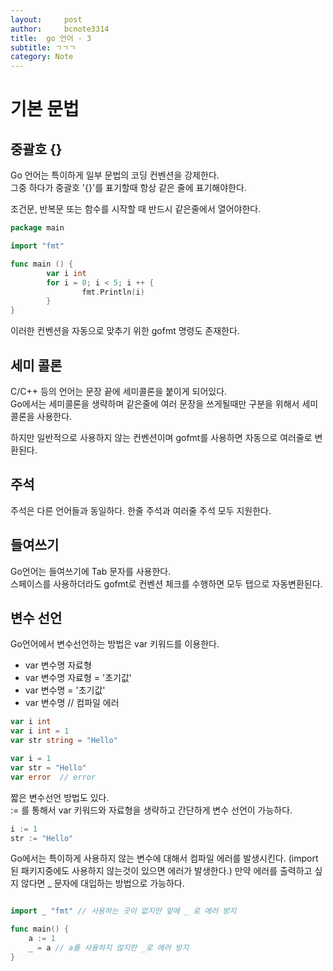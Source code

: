 ```yaml
---
layout:     post
author:     bcnote3314
title: 	go 언어 - 3
subtitle: ㄱㄱㄱ
category: Note
---
```


# 기본 문법

## 중괄호 {}
Go 언어는 특이하게 일부 문법의 코딩 컨벤션을 강제한다.  
그중 하다가 중괄호 '{}'를 표기할때 항상 같은 줄에 표기해야한다.  

조건문, 반복문 또는 함수를 시작할 때 반드시 같은줄에서 열어야한다.

```go
package main

import "fmt"

func main () {
        var i int
        for i = 0; i < 5; i ++ {
                fmt.Println(i)
        }
}

```

이러한 컨벤션을 자동으로 맞추기 위한 gofmt 명령도 존재한다.  

## 세미 콜론

C/C++ 등의 언어는 문장 끝에 세미콜론을 붙이게 되어있다.  
Go에서는 세미콜론을 생략하며 같은줄에 여러 문장을 쓰게될때만 구분을 위해서 세미콜론을 사용한다.

하지만 일반적으로 사용하지 않는 컨벤션이며 gofmt를 사용하면 자동으로 여러줄로 변환된다. 
 

## 주석

주석은 다른 언어들과 동일하다. 한줄 주석과 여러줄 주석 모두 지원한다.


## 들여쓰기

Go언어는 들여쓰기에 Tab 문자를 사용한다.  
스페이스를 사용하더라도 gofmt로 컨벤션 체크를 수행하면 모두 탭으로 자동변환된다.

## 변수 선언

Go언어에서 변수선언하는 방법은 var 키워드를 이용한다.

* var 변수명 자료형
* var 변수명 자료형 = '초기값'
* var 변수명 = '초기값'
* var 변수명 // 컴파일 에러

```go
var i int
var i int = 1
var str string = "Hello"

var i = 1
var str = "Hello"
var error  // error
```

짧은 변수선언 방법도 있다.  
:= 를 통해서 var 키워드와 자료형을 생략하고 간단하게 변수 선언이 가능하다.

```go
i := 1
str := "Hello"
```

Go에서는 특이하게 사용하지 않는 변수에 대해서 컴파일 에러를 발생시킨다. (import 된 패키지중에도 사용하지 않는것이 있으면 에러가 발생한다.)
만약 에러를 출력하고 싶지 않다면 _ 문자에 대입하는 방법으로 가능하다.  


```go

import _ "fmt" // 사용하는 곳이 없지만 앞에 _ 로 에러 방지

func main() {
	a := 1	
	_ = a // a를 사용하지 않지만 _로 에러 방지
}
```
